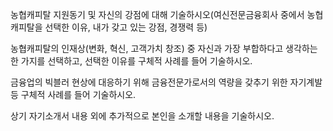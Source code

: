 





농협캐피탈 지원동기 및 자신의 강점에 대해 기술하시오(여신전문금융회사 중에서 농협캐피탈을 선택한 이유, 내가 갖고 있는 강점,
경쟁력 등)



농협캐피탈의 인재상(변화, 혁신, 고객가치 창조) 중 자신과 가장 부합하다고 생각하는 한 가지를 선택하고, 선택한 이유를 구체적 사례를
들어 기술하시오.



금융업의 빅블러 현상에 대응하기 위해 금융전문가로서의 역량을 갖추기 위한 자기계발 등 구체적 사례를 들어 기술하시오.


상기 자기소개서 내용 외에 추가적으로 본인을 소개할 내용을 기술하시오.